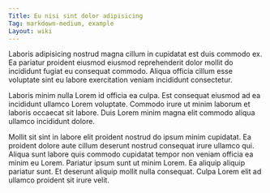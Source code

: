 ```yaml
---
Title: Eu nisi sint dolor adipisicing
Tag: markdown-medium, example
Layout: wiki
---
```

Laboris adipisicing nostrud magna cillum in cupidatat est duis commodo ex. Ea pariatur proident eiusmod eiusmod reprehenderit dolor mollit do incididunt fugiat eu consequat commodo. Aliqua officia cillum esse voluptate sint eu labore exercitation veniam incididunt consectetur.

Laboris minim nulla Lorem id officia ea culpa. Est consequat eiusmod ad ea incididunt ullamco Lorem voluptate. Commodo irure ut minim laborum et laboris occaecat sit labore. Duis Lorem minim magna elit commodo aliqua ullamco incididunt dolore.

Mollit sit sint in labore elit proident nostrud do ipsum minim cupidatat. Ea proident dolore aute cillum deserunt nostrud consequat irure ullamco qui. Aliqua sunt labore quis commodo cupidatat tempor non veniam officia ea minim eu Lorem. Pariatur ipsum sunt ut minim Lorem. Ea aliquip aliquip pariatur sunt. Et deserunt aliquip mollit nulla consequat. Culpa Lorem elit ad ullamco proident sit irure velit.